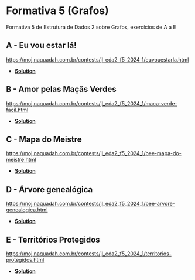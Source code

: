 # Formativa 5 (Grafos)

Formativa 5 de Estrutura de Dados 2 sobre Grafos, exercícios de A a E

## A - Eu vou estar lá!

https://moj.naquadah.com.br/contests/jl_eda2_f5_2024_1/euvouestarla.html

- **[Solution](euVouEstarLa.c)**

## B - Amor pelas Maçãs Verdes

https://moj.naquadah.com.br/contests/jl_eda2_f5_2024_1/maca-verde-facil.html

- **[Solution]()**

## C - Mapa do Meistre

https://moj.naquadah.com.br/contests/jl_eda2_f5_2024_1/bee-mapa-do-meistre.html

- **[Solution]()**

## D - Árvore genealógica

https://moj.naquadah.com.br/contests/jl_eda2_f5_2024_1/bee-arvore-genealogica.html

- **[Solution](arvoreGenealogica.c)**

## E - Territórios Protegidos

https://moj.naquadah.com.br/contests/jl_eda2_f5_2024_1/territorios-protegidos.html

- **[Solution]()**

